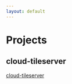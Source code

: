 ```yaml
---
layout: default
---
```

# Projects

## cloud-tileserver

[cloud-tileserver](https://henrythasler/cloud-tileserver)